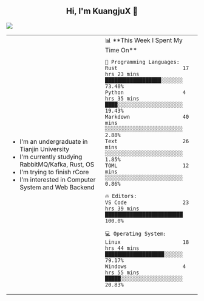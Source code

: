 <h2 align="center"> Hi, I'm KuangjuX 👋 </h2>
<p><img src="https://w.wallhaven.cc/full/nz/wallhaven-nz1e8j.jpg"></p>
<table>
    <tr>
        <td valign="center" width="50%">
            <ul>
                <li>I'm an undergraduate in Tianjin University</li>
                <li>I'm currently studying RabbitMQ/Kafka, Rust, OS</li>
                <li>I'm trying to finish rCore</li>
                <li>I'm interested in Computer System and Web Backend</li>
            </ul>
        </td>
       <td valign="top" width="50%">
<!--START_SECTION:waka-->
📊 **This Week I Spent My Time On** 

```text
💬 Programming Languages: 
Rust                     17 hrs 23 mins      ██████████████████░░░░░░░   73.48% 
Python                   4 hrs 35 mins       ████░░░░░░░░░░░░░░░░░░░░░   19.43% 
Markdown                 40 mins             ░░░░░░░░░░░░░░░░░░░░░░░░░   2.88% 
Text                     26 mins             ░░░░░░░░░░░░░░░░░░░░░░░░░   1.85% 
TOML                     12 mins             ░░░░░░░░░░░░░░░░░░░░░░░░░   0.86%

🔥 Editors: 
VS Code                  23 hrs 39 mins      █████████████████████████   100.0%

💻 Operating System: 
Linux                    18 hrs 44 mins      ███████████████████░░░░░░   79.17% 
Windows                  4 hrs 55 mins       █████░░░░░░░░░░░░░░░░░░░░   20.83%

```


<!--END_SECTION:waka-->
</td></tr>
</table>
